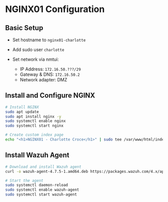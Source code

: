 # NGINX01 Configuration
## Basic Setup
- Set hostname to `nginx01-charlotte`
- Add sudo user `charlotte`

- Set network via nmtui:
  - IP Address: `172.16.50.???/29`
  - Gateway & DNS: `172.16.50.2`
  - Network adapter: DMZ

## Install and Configure NGINX
```bash
# Install NGINX
sudo apt update
sudo apt install nginx -y
sudo systemctl enable nginx
sudo systemctl start nginx

# Create custom index page
echo "<h1>NGINX01 - Charlotte Croce</h1>" | sudo tee /var/www/html/index.html
```

## Install Wazuh Agent
```bash
# Download and install Wazuh agent
curl -o wazuh-agent-4.7.5-1.amd64.deb https://packages.wazuh.com/4.x/apt/pool/main/w/wazuh-agent/wazuh-agent-4.7.5-1.amd64.deb && sudo WAZUH_MANAGER='172.16.200.10' WAZUH_AGENT_GROUP='linux' WAZUH_AGENT_NAME='nginx01-charlotte' dpkg -i wazuh-agent-4.7.5-1.amd64.deb

# Start the agent
sudo systemctl daemon-reload
sudo systemctl enable wazuh-agent
sudo systemctl start wazuh-agent
```
